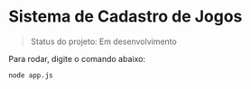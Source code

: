 <h1> Sistema de Cadastro de Jogos </h1>

> Status do projeto: Em desenvolvimento

Para rodar, digite o comando abaixo:

```
node app.js
```
